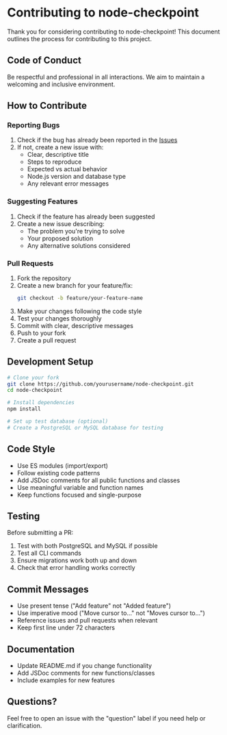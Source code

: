 # Contributing to node-checkpoint

Thank you for considering contributing to node-checkpoint! This document outlines the process for contributing to this project.

## Code of Conduct

Be respectful and professional in all interactions. We aim to maintain a welcoming and inclusive environment.

## How to Contribute

### Reporting Bugs

1. Check if the bug has already been reported in the [Issues](https://github.com/yourusername/node-checkpoint/issues)
2. If not, create a new issue with:
   - Clear, descriptive title
   - Steps to reproduce
   - Expected vs actual behavior
   - Node.js version and database type
   - Any relevant error messages

### Suggesting Features

1. Check if the feature has already been suggested
2. Create a new issue describing:
   - The problem you're trying to solve
   - Your proposed solution
   - Any alternative solutions considered

### Pull Requests

1. Fork the repository
2. Create a new branch for your feature/fix:
   ```bash
   git checkout -b feature/your-feature-name
   ```
3. Make your changes following the code style
4. Test your changes thoroughly
5. Commit with clear, descriptive messages
6. Push to your fork
7. Create a pull request

## Development Setup

```bash
# Clone your fork
git clone https://github.com/yourusername/node-checkpoint.git
cd node-checkpoint

# Install dependencies
npm install

# Set up test database (optional)
# Create a PostgreSQL or MySQL database for testing
```

## Code Style

- Use ES modules (import/export)
- Follow existing code patterns
- Add JSDoc comments for all public functions and classes
- Use meaningful variable and function names
- Keep functions focused and single-purpose

## Testing

Before submitting a PR:

1. Test with both PostgreSQL and MySQL if possible
2. Test all CLI commands
3. Ensure migrations work both up and down
4. Check that error handling works correctly

## Commit Messages

- Use present tense ("Add feature" not "Added feature")
- Use imperative mood ("Move cursor to..." not "Moves cursor to...")
- Reference issues and pull requests when relevant
- Keep first line under 72 characters

## Documentation

- Update README.md if you change functionality
- Add JSDoc comments for new functions/classes
- Include examples for new features

## Questions?

Feel free to open an issue with the "question" label if you need help or clarification.
